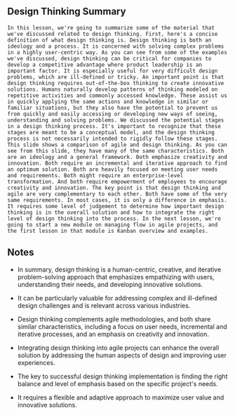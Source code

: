## Design Thinking Summary
```
In this lesson, we're going to summarize some of the material that we've discussed related to design thinking. First, here's a concise definition of what design thinking is. Design thinking is both an ideology and a process. It is concerned with solving complex problems in a highly user‑centric way. As you can see from some of the examples we've discussed, design thinking can be critical for companies to develop a competitive advantage where product leadership is an important factor. It is especially useful for very difficult design problems, which are ill‑defined or tricky. An important point is that design thinking requires out‑of‑the‑box thinking to create innovative solutions. Humans naturally develop patterns of thinking modeled on repetitive activities and commonly accessed knowledge. These assist us in quickly applying the same actions and knowledge in similar or familiar situations, but they also have the potential to prevent us from quickly and easily accessing or developing new ways of seeing, understanding and solving problems. We discussed the potential stages in a design thinking process. It's important to recognize that these stages are meant to be a conceptual model, and the design thinking process is not necessarily intended to rigidly follow these stages. This slide shows a comparison of agile and design thinking. As you can see from this slide, they have many of the same characteristics. Both are an ideology and a general framework. Both emphasize creativity and innovation. Both require an incremental and iterative approach to find an optimum solution. Both are heavily focused on meeting user needs and requirements. Both might require an enterprise‑level transformation. And both require empowerment of employees to encourage creativity and innovation. The key point is that design thinking and agile are very complementary to each other. Both have some of the very same requirements. In most cases, it is only a difference in emphasis. It requires some level of judgement to determine how important design thinking is in the overall solution and how to integrate the right level of design thinking into the process. In the next lesson, we're going to start a new module on managing flow in agile projects, and the first lesson in that module is Kanban overview and examples.
```

## Notes
- In summary, design thinking is a human-centric, creative, and iterative problem-solving approach that emphasizes empathizing with users, understanding their needs, and developing innovative solutions. 
- It can be particularly valuable for addressing complex and ill-defined design challenges and is relevant across various industries. 
- Design thinking complements agile methodologies, and both share similar characteristics, including a focus on user needs, incremental and iterative processes, and an emphasis on creativity and innovation. 
- Integrating design thinking into agile projects can enhance the overall solution by addressing the human aspects of design and improving user experiences.

- The key to successful design thinking implementation is finding the right balance and level of emphasis based on the specific project's needs. 
- It requires a flexible and adaptive approach to maximize user value and innovative solutions.